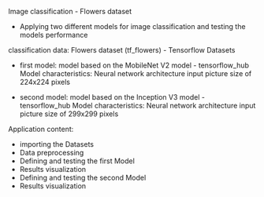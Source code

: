 Image classification - Flowers dataset

- Applying two different models for image classification and testing the models performance

classification data:
Flowers dataset (tf_flowers) - Tensorflow Datasets

- first model:
model based on the MobileNet V2 model - tensorflow_hub
Model characteristics:
Neural network architecture
input picture size of 224x224 pixels

- second model:
model based on the Inception V3 model - tensorflow_hub
Model characteristics:
Neural network architecture
input picture size of 299x299 pixels

Application content:
- importing the Datasets
- Data preprocessing
- Defining and testing the first Model
- Results visualization
- Defining and testing the second Model
- Results visualization
